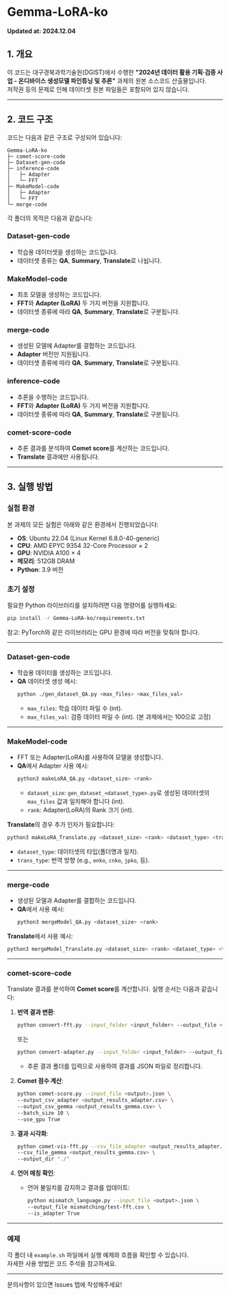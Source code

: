 # Gemma-LoRA-ko

**Updated at: 2024.12.04**

## 1. 개요

이 코드는 대구경북과학기술원(DGIST)에서 수행한 **"2024년 데이터 활용 기획·검증 사업 - 온디바이스 생성모델 파인튜닝 및 추론"** 과제의 원본 소스코드 산출물입니다.  
저작권 등의 문제로 인해 데이터셋 원본 파일들은 포함되어 있지 않습니다.

---

## 2. 코드 구조

코드는 다음과 같은 구조로 구성되어 있습니다:

```
Gemma-LoRA-ko
├─ comet-score-code
├─ Dataset-gen-code
├─ inference-code
│   ├─ Adapter
│   └─ FFT
├─ MakeModel-code
│   ├─ Adapter
│   └─ FFT
└─ merge-code
```

각 폴더의 목적은 다음과 같습니다:

### **Dataset-gen-code**
- 학습용 데이터셋을 생성하는 코드입니다.
- 데이터셋 종류는 **QA**, **Summary**, **Translate**로 나뉩니다.

### **MakeModel-code**
- 최초 모델을 생성하는 코드입니다.
- **FFT**와 **Adapter (LoRA)** 두 가지 버전을 지원합니다.
- 데이터셋 종류에 따라 **QA**, **Summary**, **Translate**로 구분됩니다.

### **merge-code**
- 생성된 모델에 Adapter를 결합하는 코드입니다.
- **Adapter** 버전만 지원됩니다.
- 데이터셋 종류에 따라 **QA**, **Summary**, **Translate**로 구분됩니다.

### **inference-code**
- 추론을 수행하는 코드입니다.
- **FFT**와 **Adapter (LoRA)** 두 가지 버전을 지원합니다.
- 데이터셋 종류에 따라 **QA**, **Summary**, **Translate**로 구분됩니다.

### **comet-score-code**
- 추론 결과를 분석하여 **Comet score**를 계산하는 코드입니다.
- **Translate** 결과에만 사용됩니다.

---

## 3. 실행 방법

### **실험 환경**
본 과제의 모든 실험은 아래와 같은 환경에서 진행되었습니다:
- **OS**: Ubuntu 22.04 (Linux Kernel 6.8.0-40-generic)
- **CPU**: AMD EPYC 9354 32-Core Processor × 2
- **GPU**: NVIDIA A100 × 4
- **메모리**: 512GB DRAM
- **Python**: 3.9 버전

### **초기 설정**
필요한 Python 라이브러리를 설치하려면 다음 명령어를 실행하세요:
```bash
pip install -r Gemma-LoRA-ko/requirements.txt
```
참고: PyTorch와 같은 라이브러리는 GPU 환경에 따라 버전을 맞춰야 합니다.

---

### **Dataset-gen-code**
- 학습용 데이터를 생성하는 코드입니다.
- **QA** 데이터셋 생성 예시:
  ```bash
  python ./gen_dataset_QA.py <max_files> <max_files_val>
  ```
  - `max_files`: 학습 데이터 파일 수 (int).  
  - `max_files_val`: 검증 데이터 파일 수 (int). (본 과제에서는 100으로 고정)

---

### **MakeModel-code**
- FFT 또는 Adapter(LoRA)를 사용하여 모델을 생성합니다.
- **QA**에서 Adapter 사용 예시:
  ```bash
  python3 makeLoRA_QA.py <dataset_size> <rank>
  ```
  - `dataset_size`: `gen_dataset_<dataset_type>.py`로 생성된 데이터셋의 `max_files` 값과 일치해야 합니다 (int).  
  - `rank`: Adapter(LoRA)의 Rank 크기 (int).  

**Translate**의 경우 추가 인자가 필요합니다:
```bash
python3 makeLoRA_Translate.py <dataset_size> <rank> <dataset_type> <trans_type>
```
- `dataset_type`: 데이터셋의 타입(폴더명과 일치).  
- `trans_type`: 번역 방향 (e.g., `enko`, `cnko`, `jpko`, 등).

---

### **merge-code**
- 생성된 모델과 Adapter를 결합하는 코드입니다.
- **QA**에서 사용 예시:
  ```bash
  python3 mergeModel_QA.py <dataset_size> <rank>
  ```
**Translate**에서 사용 예시:
```bash
python3 mergeModel_Translate.py <dataset_size> <rank> <dataset_type> <trans_type>
```

---

### **comet-score-code**
Translate 결과를 분석하여 **Comet score**를 계산합니다. 실행 순서는 다음과 같습니다:

1. **번역 결과 변환**:
   ```bash
   python convert-fft.py --input_folder <input_folder> --output_file <output>.json
   ```
   또는
   ```bash
   python convert-adapter.py --input_folder <input_folder> --output_file <output>.json
   ```
   - 추론 결과 폴더를 입력으로 사용하여 결과를 JSON 파일로 정리합니다.

2. **Comet 점수 계산**:
   ```bash
   python comet-score.py --input_file <output>.json \
   --output_csv_adapter <output_results_adapter.csv> \
   --output_csv_gemma <output_results_gemma.csv> \
   --batch_size 10 \
   --use_gpu True
   ```

3. **결과 시각화**:
   ```bash
   python comet-vis-fft.py --csv_file_adapter <output_results_adapter.csv> \
   --csv_file_gemma <output_results_gemma.csv> \
   --output_dir "./"
   ```

4. **언어 매칭 확인**:
   - 언어 불일치를 감지하고 결과를 업데이트:
     ```bash
     python mismatch_language.py --input_file <output>.json \
     --output_file mismatching/test-fft.csv \
     --is_adapter True
     ```

---

### **예제**
각 폴더 내 `example.sh` 파일에서 실행 예제와 흐름을 확인할 수 있습니다.  
자세한 사용 방법은 코드 주석을 참고하세요.

---

문의사항이 있으면 Issues 탭에 작성해주세요!
```
